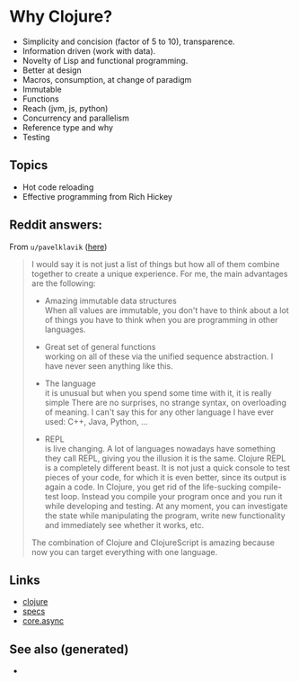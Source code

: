 # Why Clojure?

  - Simplicity and concision (factor of 5 to 10), transparence.
  - Information driven (work with data).
  - Novelty of Lisp and functional programming.
  - Better at design
  - Macros, consumption, at change of paradigm
  - Immutable
  - Functions
  - Reach (jvm, js, python)
  - Concurrency and parallelism
  - Reference type and why
  - Testing

## Topics

  - Hot code reloading
  - Effective programming from Rich Hickey

## Reddit answers:

From `u/pavelklavik`
([here](https://www.reddit.com/r/Clojure/comments/gdm9ry/new_clojurians_ask_anything/))

> I would say it is not just a list of things but how all of them
> combine together to create a unique experience. For me, the main
> advantages are the following:
> 
>   - Amazing immutable data structures  
>     When all values are immutable, you don't have to think about a lot
>     of things you have to think when you are programming in other
>     languages.
> 
>   - Great set of general functions  
>     working on all of these via the unified sequence abstraction. I
>     have never seen anything like this.
> 
>   - The language  
>     it is unusual but when you spend some time with it, it is really
>     simple There are no surprises, no strange syntax, on overloading
>     of meaning. I can't say this for any other language I have ever
>     used: C++, Java, Python, …
> 
>   - REPL  
>     is live changing. A lot of languages nowadays have something they
>     call REPL, giving you the illusion it is the same. Clojure REPL is
>     a completely different beast. It is not just a quick console to
>     test pieces of your code, for which it is even better, since its
>     output is again a code. In Clojure, you get rid of the
>     life-sucking compile-test loop. Instead you compile your program
>     once and you run it while developing and testing. At any moment,
>     you can investigate the state while manipulating the program,
>     write new functionality and immediately see whether it works, etc.
> 
> The combination of Clojure and ClojureScript is amazing because now
> you can target everything with one language.

## Links

  - [clojure](./../decks/clojure.md)
  - [specs](./20200430235013-specs.md)
  - [core.async](./20200430160432-clojure_for_the_brave_and_the_true.md)

## See also (generated)

  -
